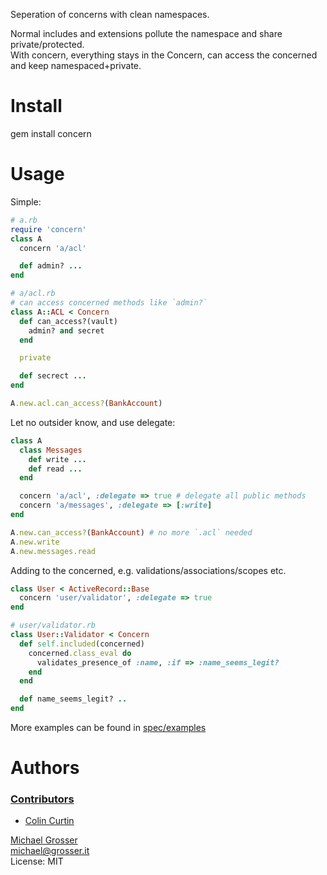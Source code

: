 Seperation of concerns with clean namespaces.

Normal includes and extensions pollute the namespace and share private/protected.<br/>
With concern, everything stays in the Concern, can access the concerned and keep namespaced+private.

Install
=======

  gem install concern

Usage
=====
Simple:

```Ruby
# a.rb
require 'concern'
class A
  concern 'a/acl'

  def admin? ...
end

# a/acl.rb
# can access concerned methods like `admin?`
class A::ACL < Concern
  def can_access?(vault)
    admin? and secret
  end

  private

  def secrect ...
end

A.new.acl.can_access?(BankAccount)
```

Let no outsider know, and use delegate:

```Ruby
class A
  class Messages
    def write ...
    def read ...
  end

  concern 'a/acl', :delegate => true # delegate all public methods
  concern 'a/messages', :delegate => [:write]
end

A.new.can_access?(BankAccount) # no more `.acl` needed
A.new.write
A.new.messages.read
```

Adding to the concerned, e.g. validations/associations/scopes etc.

```Ruby
class User < ActiveRecord::Base
  concern 'user/validator', :delegate => true
end

# user/validator.rb
class User::Validator < Concern
  def self.included(concerned)
    concerned.class_eval do
      validates_presence_of :name, :if => :name_seems_legit?
    end
  end

  def name_seems_legit? ..
end
```

More examples can be found in [spec/examples](http://github.com/grosser/concern/tree/master/spec/examples)

Authors
=======

### [Contributors](http://github.com/grosser/concern/contributors)
 - [Colin Curtin](http://github.com/perplexes)

[Michael Grosser](http://grosser.it)<br/>
michael@grosser.it<br/>
License: MIT
